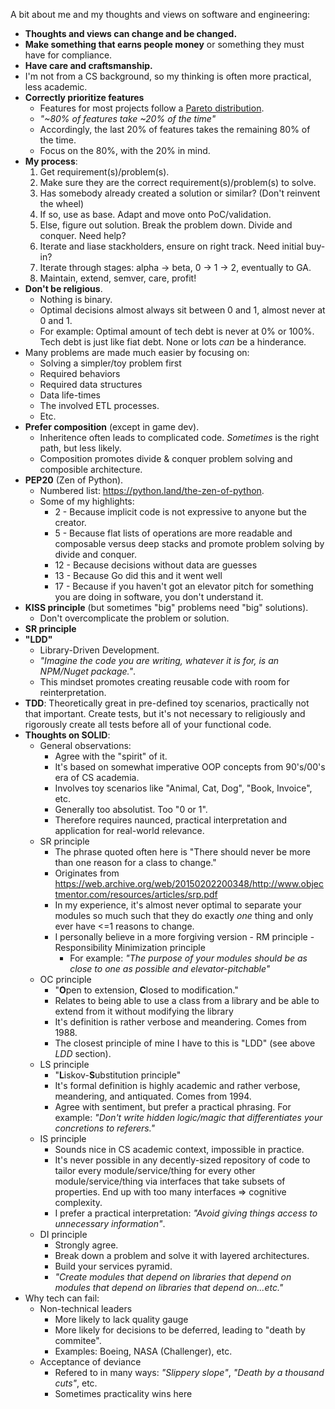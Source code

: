 A bit about me and my thoughts and views on software and engineering:

* **Thoughts and views can change and be changed.**
* **Make something that earns people money** or something they must have for compliance.
* **Have care and craftsmanship.**
* I'm not from a CS background, so my thinking is often more practical, less academic.
* **Correctly prioritize features**
  * Features for most projects follow a [Pareto distribution](https://en.wikipedia.org/wiki/Pareto_distribution).
  * *"~80% of features take ~20% of the time"*
  * Accordingly, the last 20% of features takes the remaining 80% of the time.
  * Focus on the 80%, with the 20% in mind.
* **My process**:
  1. Get requirement(s)/problem(s).
  2. Make sure they are the correct requirement(s)/problem(s) to solve.
  3. Has somebody already created a solution or similar? (Don't reinvent the wheel)
  4. If so, use as base. Adapt and move onto PoC/validation.
  5. Else, figure out solution. Break the problem down. Divide and conquer. Need help?
  6. Iterate and liase stackholders, ensure on right track. Need initial buy-in?
  8. Iterate through stages: alpha -> beta, 0 -> 1 -> 2, eventually to GA.
  9. Maintain, extend, semver, care, profit!
* **Don't be religious**.
  * Nothing is binary.
  * Optimal decisions almost always sit between 0 and 1, almost never at 0 and 1.
  * For example: Optimal amount of tech debt is never at 0% or 100%. Tech debt is just like fiat debt. None or lots *can* be a hinderance.
* Many problems are made much easier by focusing on:
  * Solving a simpler/toy problem first
  * Required behaviors
  * Required data structures
  * Data life-times
  * The involved ETL processes.
  * Etc.
* **Prefer composition** (except in game dev).
  * Inheritence often leads to complicated code. *Sometimes* is the right path, but less likely.
  * Composition promotes divide & conquer problem solving and composible architecture.
* **PEP20** (Zen of Python).
  * Numbered list: https://python.land/the-zen-of-python.
  * Some of my highlights:
    * 2 - Because implicit code is not expressive to anyone but the creator.
    * 5 - Because flat lists of operations are more readable and composable versus deep stacks and promote problem solving by divide and conquer.
    * 12 - Because decisions without data are guesses
    * 13 - Because Go did this and it went well
    * 17 - Because if you haven't got an elevator pitch for something you are doing in software, you don't understand it.
* **KISS principle** (but sometimes "big" problems need "big" solutions).
  * Don't overcomplicate the problem or solution.
* **SR principle**
* **"LDD"**
  * Library-Driven Development.
  * *"Imagine the code you are writing, whatever it is for, is an NPM/Nuget package."*.
  * This mindset promotes creating reusable code with room for reinterpretation.
* **TDD**: Theoretically great in pre-defined toy scenarios, practically not that important. Create tests, but it's not necessary to religiously and rigorously create all tests before all of your functional code.
* **Thoughts on SOLID**:
  * General observations:
    * Agree with the "spirit" of it.
    * It's based on somewhat imperative OOP concepts from 90's/00's era of CS academia.
    * Involves toy scenarios like "Animal, Cat, Dog", "Book, Invoice", etc.
    * Generally too absolutist. Too "0 or 1".
    * Therefore requires naunced, practical interpretation and application for real-world relevance.
  * SR principle
    * The phrase quoted often here is "There should never be more than one reason for a class to change."
    * Originates from https://web.archive.org/web/20150202200348/http://www.objectmentor.com/resources/articles/srp.pdf
    * In my experience, it's almost never optimal to separate your modules so much such that they do exactly *one* thing and only ever have <=1 reasons to change.
    * I personally believe in a more forgiving version - RM principle - Responsibility Minimization principle
      * For example: *"The purpose of your modules should be as close to one as possible and elevator-pitchable"*
  * OC principle
    * "**O**pen to extension, **C**losed to modification."
    * Relates to being able to use a class from a library and be able to extend from it without modifying the library
    * It's definition is rather verbose and meandering. Comes from 1988.
    * The closest principle of mine I have to this is "LDD" (see above *LDD* section).
  * LS principle
    * "**L**iskov-**S**ubstitution principle"
    * It's formal definition is highly academic and rather verbose, meandering, and antiquated. Comes from 1994.
    * Agree with sentiment, but prefer a practical phrasing. For example: *"Don't write hidden logic/magic that differentiates your concretions to referers."*
  * IS principle
    * Sounds nice in CS academic context, impossible in practice.
    * It's never possible in any decently-sized repository of code to tailor every module/service/thing for every other module/service/thing via interfaces that take subsets of properties. End up with too many interfaces => cognitive complexity.
    * I prefer a practical interpretation: *"Avoid giving things access to unnecessary information"*.
  * DI principle
    * Strongly agree.
    * Break down a problem and solve it with layered architectures.
    * Build your services pyramid.
    * *"Create modules that depend on libraries that depend on modules that depend on libraries that depend on...etc."*
* Why tech can fail:
  * Non-technical leaders
    * More likely to lack quality gauge
    * More likely for decisions to be deferred, leading to "death by commitee".
    * Examples: Boeing, NASA (Challenger), etc.
  * Acceptance of deviance
    * Refered to in many ways: *"Slippery slope"*, *"Death by a thousand cuts"*, etc.
    * Sometimes practicality wins here
